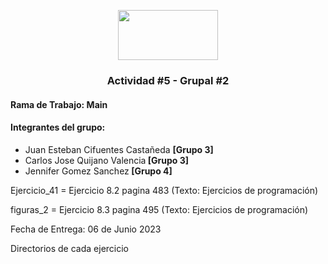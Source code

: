 <p align="center"><img src="https://upload.wikimedia.org/wikipedia/commons/thumb/1/1e/UNAL_Logosimbolo.svg/1280px-UNAL_Logosimbolo.svg.png" width="160" height="80"></p> 
<h3 align="center">Actividad #5 - Grupal #2</h3>

<h4>Rama de Trabajo: Main</h4>

<h4>Integrantes del grupo:</h4>
<ul>
  <li>Juan Esteban Cifuentes Castañeda <b>[Grupo 3]</b></li>
  <li>Carlos Jose Quijano Valencia<b> [Grupo 3] </b></li>
  <li>Jennifer Gomez Sanchez<b> [Grupo 4] </b></li>
</ul>
Ejercicio_41 = Ejercicio 8.2 pagina 483 (Texto: Ejercicios de programación)

figuras_2 = Ejercicio 8.3 pagina 495 (Texto: Ejercicios de programación)

Fecha de Entrega: 06 de Junio 2023

Directorios de cada ejercicio
